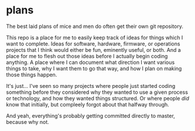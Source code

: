 # plans

The best laid plans of mice and men do often get their own git repository.

This repo is a place for me to easily keep track of ideas for things which I want to complete. Ideas for software, hardware, firmware, or operations projects that I think would either be fun, eminently useful, or both. And a place for me to flesh out those ideas before I actually begin coding anything. A place where I can document what direction I want various things to take, why I want them to go that way, and how I plan on making those things happen.

It's just... I've seen so many projects where people just started coding something before they considered why they wanted to use a given process or technology, and how they wanted things structured. Or where people *did* know that initially, but compleely forgot about that halfway through.

And yeah, everything's probably getting committed directly to master, because why not.
